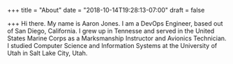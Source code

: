 +++
title = "About"
date = "2018-10-14T19:28:13-07:00"
draft = false

+++
Hi there. My name is Aaron Jones. I am a DevOps Engineer, based out of San Diego, California. I grew up in Tennesse and served in the United States Marine Corps as a Marksmanship Instructor and Avionics Technician. I studied Computer Science and Information Systems at the University of Utah in Salt Lake City, Utah.